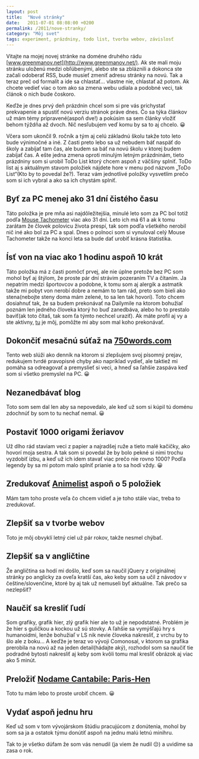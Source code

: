 ```yaml
---
layout: post
title:  "Nové stránky"
date:   2011-07-01 08:08:00 +0200
permalink: /2011/nove-stranky/
category: "Môj svet"
tags: experiment, prázdniny, todo list, tvorba webov, závislosť
---
```

Vitajte na mojej novej stránke na doméne druhého rádu [www.greenmanov.net](http://www.greenmanov.net/). Ak ste mali moju stránku uloženú medzi obľúbenými, alebo ste sa zbláznili a dokonca ste začali odoberať RSS, bude musieť zmeniť adresu stránky na novú. Tak a teraz preč od formalít a ide sa chlastať… vlastne nie, chlastať až potom. Ak chcete vedieť viac o tom ako sa zmena webu udiala a podobné veci, tak článok o nich bude čoskoro.

Keďže je dnes prvý deň prázdnin chcel som si pre vás prichystať prekvapenie a spustiť novú verziu stránok práve dnes. Čo sa týka článkov už mám témy pripravené(aspoň dve!) a pokúsim sa sem články vložiť behom týždňa až dvoch. Nič nesľubujem veď komu by sa to aj chcelo. 😀

Včera som ukončil 9. ročník a tým aj celú základnú školu takže toto leto bude výnimočné a iné. Z časti preto lebo sa už nebudem báť naspäť do školy a zabíjať tam čas, ale budem sa báť na novú školu v ktorej budem zabíjať čas. A ešte jedna zmena oproti minulým letným prázdninám, tieto prázdniny som si urobil ToDo List ktorý chcem aspoň z väčšiny splniť. ToDo list aj s aktuálnym stavom položiek nájdete hore v menu pod názvom „ToDo List“(Kto by to povedal že?). Teraz vám jednotlivé položky vysvetlím prečo som si ich vybral a ako sa ich chystám splniť.

## Byť za PC menej ako 31 dní čistého času
Táto položka je pre mňa asi najdôležitejšia, minulé leto som za PC bol totiž podľa [Mouse Tachometer](https://www.slunecnice.cz/sw/mouse-tachometer/) viac ako 31 dní. Leto ich má 61 a ak k tomu zarátam že človek polovicu života prespí, tak som podľa všetkého nerobil nič iné ako bol za PC a spal. Dnes o polnoci som si vynuloval celý Mouse Tachometer takže na konci leta sa bude dať urobiť krásna štatistika.

## Ísť von na viac ako 1 hodinu aspoň 10 krát
Táto položka má z časti pomôcť prvej, ale nie úplne pretože bez PC som mohol byť aj štýlom, že proste pár dní strávim pozeraním TV a čítaním. Ja nepatrím medzi športovcov a podobne, k tomu som aj alergik a astmatik takže mi pobyt von nerobí dobre a nemám to tam rád, preto som bieli ako stena(nebojte steny doma mám zelené, to sa len tak hovorí). Toto chcem dosiahnuť tak, že sa budem prekonávať na Dailymile na ktorom bohužiaľ poznám len jedného človeka ktorý ho buď zanedbáva, alebo ho to prestalo baviť(ak toto čítaš, tak som ťa týmto nechcel uraziť). Ak máte profil aj vy a ste aktívny, [tu](http://www.dailymile.com/people/GreenManSK) je môj, pomôžte mi aby som mal koho prekonávať.

## Dokončiť mesačnú súťaž na [750words.com](https://750words.com/)
Tento web slúži ako denník na ktorom si zlepšujem svoj písomný prejav, redukujem tvrdé pravopisné chyby ako napríklad vydieť, ale taktiež mi pomáha sa odreagovať a premyslieť si veci, a hneď sa ľahšie zaspáva keď som si všetko premyslel na PC. 😀

## Nezanedbávať blog
Toto som sem dal len aby sa nepovedalo, ale keď už som si kúpil tú doménu zdochnúť by som to tu nechať nemal. 😀

## Postaviť 1000 origami žeriavov
Už dlho rád staviam veci z papier a najradšej ruže a tieto malé kačičky, ako hovorí moja sestra. A tak som si povedal že by bolo pekné si nimi trochu vyzdobiť izbu, a keď už ich idem stavať viac prečo nie rovno 1000? Podľa legendy by sa mi potom malo splniť prianie a to sa hodí vždy. 😀

## Zredukovať [Animelist](http://anime.akihabara.cz/animelist/uzivatele-GreenManSK) aspoň o 5 položiek
Mám tam toho proste veľa čo chcem vidieť a je toho stále viac, treba to zredukovať.

## Zlepšiť sa v tvorbe webov
Toto je môj obvyklí letný ciel už pár rokov, takže nesmel chýbať.

## Zlepšiť sa v angličtine
Že angličtina sa hodí mi došlo, keď som sa naučil jQuery z originálnej stránky po anglicky za oveľa kratší čas, ako keby som sa učil z návodov v češtine/slovenčine, ktoré by aj tak už nemuseli byť aktuálne. Tak prečo sa nezlepšiť?

## Naučiť sa kresliť ľudí
Som grafiky, grafik hier, zlý grafik hier ale to už je nepodstatné. Problém je že hier s guličkou a kockou už sú stovky. A ľahšie sa vymýšľajú hry s humanoidmi, lenže bohužiaľ v LS nik nevie človeka nakresliť, z vrchu by to šlo ale z boku… A keďže je teraz vo vývoji Comonosal, v ktorom sa grafika prerobila na novú až na jeden detail(hádajte aký), rozhodol som sa naučiť tie podradné bytosti nakresliť aj keby som kvôli tomu mal kresliť obrázok aj viac ako 5 minút.

## Preložiť [Nodame Cantabile: Paris-Hen](http://anime.akihabara.cz/anime/Nodame-Cantabile-Paris-Hen-2008)
Toto tu mám lebo to proste urobiť chcem. 😀

## Vydať aspoň jednu hru
Keď už som v tom vývojárskom štúdiu pracujúcom z donútenia, mohol by som sa ja a ostatok týmu donútiť aspoň na jednu malú letnú minihru.

Tak to je všetko dúfam že som vás nenudil (ja viem že nudil 😔) a uvidíme sa zasa o rok.
